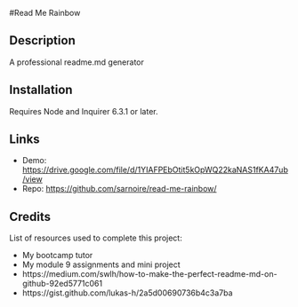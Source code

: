 #Read Me Rainbow

## Description
A professional readme.md generator

## Installation
Requires Node and Inquirer 6.3.1 or later. 

## Links 
+ Demo: https://drive.google.com/file/d/1YIAFPEbOtit5kOpWQ22kaNAS1fKA47ub/view
+ Repo: https://github.com/sarnoire/read-me-rainbow/

## Credits
List of resources used to complete this project:
<ul>  
  <li>My bootcamp tutor</li>
  <li>My module 9 assignments and mini project</li>
  <li>https://medium.com/swlh/how-to-make-the-perfect-readme-md-on-github-92ed5771c061</li>
  <li>https://gist.github.com/lukas-h/2a5d00690736b4c3a7ba</li>
 </ul>

